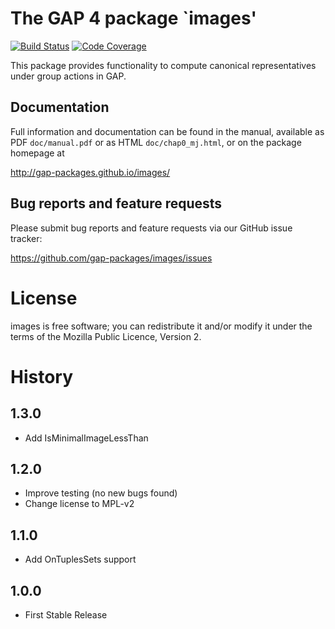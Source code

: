 # The GAP 4 package `images'

[![Build Status](https://github.com/gap-packages/images/workflows/CI/badge.svg?branch=master)](https://github.com/gap-packages/images/actions?query=workflow%3ACI+branch%3Amaster)
[![Code Coverage](https://codecov.io/github/gap-packages/images/coverage.svg?branch=master&token=)](https://codecov.io/gh/gap-packages/images)

This package provides functionality to compute canonical representatives under
group actions in GAP.

## Documentation

Full information and documentation can be found in the manual, available
as PDF `doc/manual.pdf` or as HTML `doc/chap0_mj.html`, or on the package
homepage at

  <http://gap-packages.github.io/images/>

## Bug reports and feature requests

Please submit bug reports and feature requests via our GitHub issue tracker:

  <https://github.com/gap-packages/images/issues>


# License

images is free software; you can redistribute it and/or modify it under
the terms of the Mozilla Public Licence, Version 2.

# History

1.3.0
-----

* Add IsMinimalImageLessThan

1.2.0
-----

* Improve testing (no new bugs found)
* Change license to MPL-v2


1.1.0
-----

* Add OnTuplesSets support

1.0.0
-----

* First Stable Release


